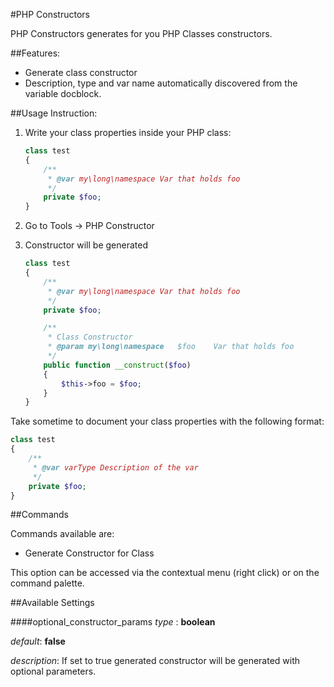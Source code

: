 #PHP Constructors

PHP Constructors generates for you PHP Classes constructors.

##Features:
* Generate class constructor
* Description, type and var name automatically discovered from the variable docblock.

##Usage Instruction:
1. Write your class properties inside your PHP class:

	```php
	class test
	{
		/**
		 * @var my\long\namespace Var that holds foo
		 */
		private $foo;
	}
	```

2. Go to Tools -> PHP Constructor
3. Constructor will be generated

	```php
	class test
	{
		/**
		 * @var my\long\namespace Var that holds foo
		 */
		private $foo;

		/**
		 * Class Constructor
		 * @param my\long\namespace   $foo    Var that holds foo
		 */
		public function __construct($foo)
		{
			$this->foo = $foo;
		}
	}
	```

Take sometime to document your class properties with the following format:

```php
class test
{
	/**
	 * @var varType Description of the var
	 */
	private $foo;
}
```

##Commands

Commands available are:

* Generate Constructor for Class

This option can be accessed via the contextual menu (right click) or on the command palette.

##Available Settings

####optional_constructor_params
_type_   : **boolean**

_default_: **false**

_description_: If set to true generated constructor will be generated with optional parameters.
